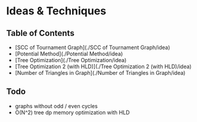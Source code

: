 # Ideas & Techniques

## Table of Contents

- [SCC of Tournament Graph](./SCC of Tournament Graph/idea)
- [Potential Method](./Potential Method/idea)
- [Tree Optimization](./Tree Optimization/idea)
- [Tree Optimization 2 (with HLD)](./Tree Optimization 2 (with HLD)/idea)
- [Number of Triangles in Graph](./Number of Triangles in Graph/idea)

## Todo

- graphs without odd / even cycles
- O(N^2) tree dp memory optimization with HLD